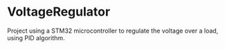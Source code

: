 # VoltageRegulator
Project using a STM32 microcontroller to regulate the voltage over a load, using PID algorithm.
